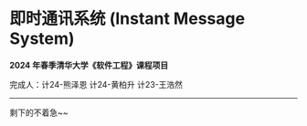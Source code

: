 # 即时通讯系统 (Instant Message System)

**2024 年春季清华大学《软件工程》课程项目**

完成人：计24-熊泽恩 计24-黄柏升 计23-王浩然

---

剩下的不着急~~
